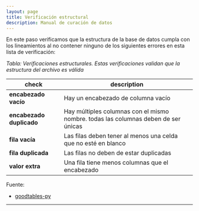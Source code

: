 ```yaml
---
layout: page
title: Verificación estructural
description: Manual de curación de datos
---
```


En este paso verificamos que la estructura de la base de datos cumpla con los lineamientos al no
contener ninguno de los siguientes errores en esta lista de verificación:

_Tabla: Verificaciones estructurales. Estas verificaciones validan que la estructura del archivo es válida_

**check**                | **description**                                                                    |
-------------------------|------------------------------------------------------------------------------------|
**encabezado vacío**     | Hay un encabezado de columna vacío                                                 |
**encabezado duplicado** | Hay múltiples columnas con el mismo nombre. todas las columnas deben de ser únicas |
**fila vacía**           | Las filas deben tener al menos una celda que no esté en blanco                     |
**fila duplicada**       | Las filas no deben de estar duplicadas                                             |
**valor extra**          | Una fila tiene menos columnas que el encabezado                                    |

Fuente:

- [goodtables-py](https://pypi.org/project/goodtables/#Structure_errors)

---

